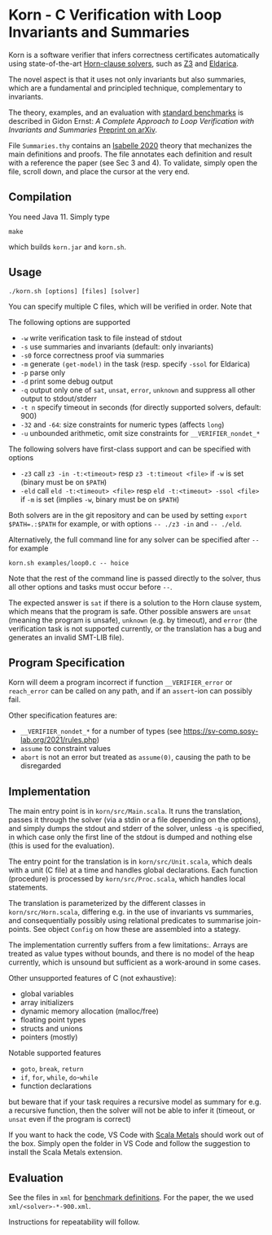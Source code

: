 # Korn - C Verification with Loop Invariants and Summaries

Korn is a software verifier that infers correctness certificates
automatically using state-of-the-art [Horn-clause solvers](https://chc-comp.github.io/),
such as [Z3](https://github.com/Z3Prover/z3)
and [Eldarica](https://github.com/uuverifiers/eldarica).

The novel aspect is that it uses not only invariants but also summaries,
which are a fundamental and principled technique, complementary to invariants.

The theory, examples, and an evaluation with
[standard benchmarks](https://github.com/sosy-lab/sv-benchmarks)
is described in Gidon Ernst: *A Complete Approach to Loop Verification with Invariants and Summaries*
[Preprint on arXiv](https://arxiv.org/abs/2010.05812).

File `Summaries.thy` contains an [Isabelle 2020](https://isabelle.in.tum.de/index.html) theory
that mechanizes the main definitions and proofs.
The file annotates each definition and result with a reference the paper (see Sec 3 and 4).
To validate, simply open the file, scroll down, and place the cursor at the very end.

## Compilation

You need Java 11. Simply type

    make

which builds `korn.jar` and `korn.sh`.

## Usage

    ./korn.sh [options] [files] [solver]

You can specify multiple C files, which will be verified in order.
Note that 

The following options are supported

- `-w` write verification task to file instead of stdout
- `-s` use summaries and invariants (default: only invariants)
- `-s0` force correctness proof via summaries
- `-m` generate `(get-model)` in the task (resp. specify `-ssol` for Eldarica)
- `-p` parse only
- `-d` print some debug output
- `-q` output only one of `sat`, `unsat`, `error`, `unknown` and suppress all other output to stdout/stderr
- `-t n` specify timeout in seconds (for directly supported solvers, default: 900)
- `-32` and `-64`: size constraints for numeric types (affects `long`)
- `-u` unbounded arithmetic, omit size constraints for `__VERIFIER_nondet_*`

The following solvers have first-class support and can be specified with options

- `-z3` call `z3 -in -t:<timeout>` resp `z3 -t:timeout <file>` if `-w` is set
   (binary must be on `$PATH`)
- `-eld` call `eld -t:<timeout> <file>` resp `eld -t:<timeout> -ssol <file>` if `-m` is set
   (implies `-w`, binary must be on `$PATH`)

Both solvers are in the git repository and can be used by setting `export
$PATH=.:$PATH` for example, or with options `-- ./z3 -in` and `-- ./eld`.

Alternatively, the full command line for any solver can be specified after `--`
for example

    korn.sh examples/loop0.c -- hoice

Note that the rest of the command line is passed directly to the solver,
thus all other options and tasks must occur before `--`.

The expected answer is `sat` if there is a solution to the Horn clause system,
which means that the program is safe.
Other possible answers are `unsat` (meaning the program is unsafe),
`unknown` (e.g. by timeout),
and `error` (the verification task is not supported currently, or the
translation has a bug and generates an invalid SMT-LIB file).


## Program Specification

Korn will deem a program incorrect if function `__VERIFIER_error` or `reach_error`
can be called on any path, and if an `assert`-ion can possibly fail.

Other specification features are:
- `__VERIFIER_nondet_*` for a number of types (see <https://sv-comp.sosy-lab.org/2021/rules.php>)
- `assume` to constraint values
- `abort` is not an error but treated as `assume(0)`, causing the path to be disregarded

## Implementation

The main entry point is in `korn/src/Main.scala`.
It runs the translation, passes it through the solver (via a stdin or a file
depending on the options), and simply dumps the stdout and stderr of the solver,
unless `-q` is specified, in which case only the first line of the stdout is
dumped and nothing else (this is used for the evaluation).

The entry point for the translation is in `korn/src/Unit.scala`,
which deals with a unit (C file) at a time and handles global declarations.
Each function (procedure) is processed by `korn/src/Proc.scala`,
which handles local statements.

The translation is parameterized by the different classes in
`korn/src/Horn.scala`, differing e.g. in the use of invariants vs summaries,
and consequentially possibly using relational predicates to summarise join-points.
See object `Config` on how these are assembled into a stategy.

The implementation currently suffers from a few limitations:.
Arrays are treated as value types without bounds, and there is no model of the
heap currently, which is unsound but sufficient as a work-around in some cases.

Other unsupported features of C (not exhaustive):

- global variables
- array initializers
- dynamic memory allocation (malloc/free)
- floating point types
- structs and unions
- pointers (mostly)

Notable supported features

- `goto`, `break`, `return`
- `if`, `for`, `while`, `do`-`while`
- function declarations

but beware that if your task requires a recursive model as summary for e.g. a recursive function,
then the solver will not be able to infer it (timeout, or `unsat` even if the program is correct)

If you want to hack the code, VS Code with [Scala Metals](docs/build-tools/bloop.html)
should work out of the box. Simply open the folder in VS Code and follow the
suggestion to install the Scala Metals extension.

## Evaluation

See the files in `xml` for [benchmark
definitions](https://github.com/sosy-lab/benchexec).
For the paper, the we used `xml/<solver>-*-900.xml`.

Instructions for repeatability will follow.

